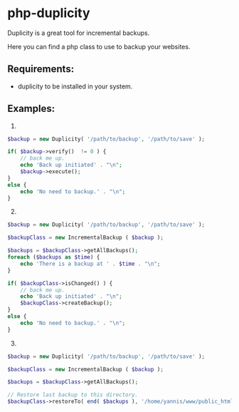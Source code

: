 # php-duplicity

Duplicity is a great tool for incremental backups.

Here you can find a php class to use to backup your websites.

Requirements:
-------------

* duplicity to be installed in your system.

Examples:
---------

1)
```php
$backup = new Duplicity( '/path/to/backup', '/path/to/save' );

if( $backup->verify()  != 0 ) {
    // back me up.
    echo 'Back up initiated' . "\n";
    $backup->execute();
}
else {
    echo 'No need to backup.' . "\n";
}
```
2)
```php
$backup = new Duplicity( '/path/to/backup', '/path/to/save' );

$backupClass = new IncrementalBackup ( $backup );

$backups = $backupClass->getAllBackups();
foreach ($backups as $time) {
    echo 'There is a backup at ' . $time . "\n";
}

if( $backupClass->isChanged() ) {
    // back me up.
    echo 'Back up initiated' . "\n";
    $backupClass->createBackup();
}
else {
    echo 'No need to backup.' . "\n";
}
```
3)
```php
$backup = new Duplicity( '/path/to/backup', '/path/to/save' );

$backupClass = new IncrementalBackup ( $backup );

$backups = $backupClass->getAllBackups();

// Restore last backup to this directory.
$backupClass->restoreTo( end( $backups ), '/home/yannis/www/public_html/test_restore' );

```